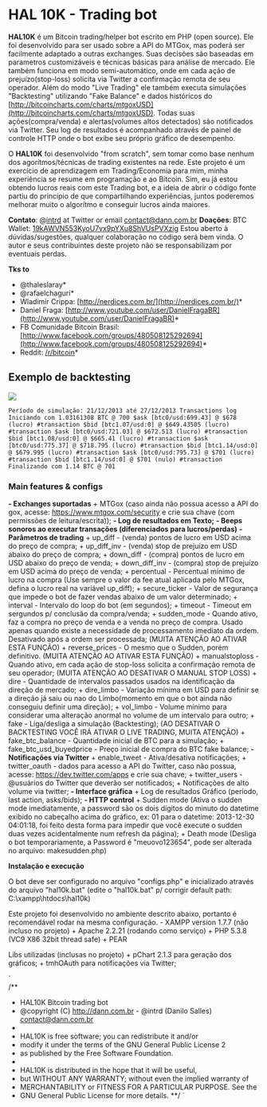 # HAL 10K - Trading bot

**HAL10K** é um Bitcoin trading/helper bot escrito em PHP (open source). Ele foi desenvolvido para ser usado sobre a API do MTGox, mas poderá ser facilmente adaptado a outras exchanges. Suas decisões são baseadas em parametros customizáveis e técnicas básicas para análise de mercado. Ele também funciona em modo semi-automático, onde em cada ação de prejuízo(stop-loss) solicita via Twitter a confirmação remota de seu operador. Além do modo "Live Trading" ele também executa simulações "Backtesting" utilizando "Fake Balance" e dados históricos do [http://bitcoincharts.com/charts/mtgoxUSD](http://bitcoincharts.com/charts/mtgoxUSD). Todas suas ações(compra/venda) e alertas(volumes altos detectados) são notificados via Twitter. Seu log de resultados é acompanhado através de painel de controle HTTP onde o bot exibe seu próprio gráfico de desempenho.

O **HAL10K** foi desenvolvido "from scratch", sem tomar como base nenhum dos agorítmos/técnicas de trading existentes na rede. Este projeto é um exercício de aprendizagem em Trading/Economia para mim, minha experiência se resume em programação e ao Bitcoin. Sim, eu já estou obtendo lucros reais com este Trading bot, e a ideia de abrir o código fonte partiu do princípio de que compartilhando experiências, juntos poderemos melhorar muito o algorítmo e conseguir lucros ainda maiores.

**Contato**: @[intrd](http://twitter.com/intrd) at Twitter or email [contact@dann.com.br](mailto:contact@dann.com.br)
**Doações**: BTC Wallet: [19kAWVN553KyoU7vx9pYXu8ShVUsPVXzig](https://blockchain.info/address/19kAWVN553KyoU7vx9pYXu8ShVUsPVXzig)
Estou aberto à dúvidas/sugestões, qualquer colaboração no código será bem vinda.
O autor e seus contribuintes deste projeto não se responsabilizam por eventuais perdas.

**Tks to**
- @thaleslaray*
- @rafaelchaguri*
- Wladimir Crippa: [http://nerdices.com.br/](http://nerdices.com.br/)*
- Daniel Fraga: [http://www.youtube.com/user/DanielFragaBR](http://www.youtube.com/user/DanielFragaBR)*
- FB Comunidade Bitcoin Brasil: [http://www.facebook.com/groups/480508125292694](http://www.facebook.com/groups/480508125292694)*
- Reddit: [/r/bitcoin](http://www.reddit.com/r/bitcoin)*

## Exemplo de backtesting

![](http://dann.com.br/chart_sample.png)

`
Período de simulação: 21/12/2013 até 27/12/2013
Transactions log
Iniciando com 1.03161308 BTC @ 700
$ask [btc0/usd:699.43] @ $678 (lucro) #transaction
$bid [btc1.07/usd:0] @ $649.43505 (lucro) #transaction
$ask [btc0/usd:721.03] @ $672.513 (lucro) #transaction
$bid [btc1.08/usd:0] @ $665.41 (lucro) #transaction
$ask [btc0/usd:775.37] @ $718.795 (lucro) #transaction
$bid [btc1.14/usd:0] @ $679.995 (lucro) #transaction
$ask [btc0/usd:795.73] @ $701 (lucro) #transaction
$bid [btc1.14/usd:0] @ $701 (nulo) #transaction
Finalizando com 1.14 BTC @ 701
`

### Main features & configs

**- Exchanges suportadas**
    + MTGox (caso ainda não possua acesso a API do gox, acesse: https://www.mtgox.com/security e crie sua chave (com permissões de leitura/escrita));
**- Log de resultados em Texto;**
**- Beeps sonoros ao executar transações (diferenciados para lucros/perdas)**
**- Parâmetros de trading**
    + up_diff - (venda) pontos de lucro em USD acima do preço de compra;
    + up_diff_inv - (venda) stop de prejuízo em USD abaixo do preço de compra;
    + down_diff - (compra) pontos de lucro em USD abaixo do preço de venda;
    + down_diff_inv - (compra) stop de prejuízo em USD acima do preço de venda;
    + percentual - Percentual mínimo de lucro na compra (Use sempre o valor da fee atual aplicada pelo MTGox, defina o lucro real na variável up_diff);
    + secure_ticker - Valor de segurança que impede o bot de fazer vendas abaixo de um valor determinado;
    + interval - Intervalo do loop do bot (em segundos);
    + timeout - Timeout em sergundos p/ conclusão da compra/venda;
    + sudden_mode - Quando ativo, faz a compra no preço de venda e a venda no preço de compra. Usado apenas quando existe a necessidade de processamento imediato da ordem. Desativado após a ordem ser processada; (MUITA ATENÇÃO AO ATIVAR ESTA FUNÇÃO)
    + reverse_prices - O mesmo que o Sudden, porém definitivo. (MUITA ATENÇÃO AO ATIVAR ESTA FUNÇÃO)
    + manualstoploss - Quando ativo, em cada ação de stop-loss solicita a confirmação remota de seu operador; (MUITA ATENÇÃO AO DESATIVAR O MANUAL STOP LOSS)
    + dire - Quantidade de intervalos passados usados na identificação da direção de mercado;
    + dire_limbo - Variação mínima em USD para definir se a direção já saiu ou nao do Limbo(momento em que o bot ainda não conseguiu definir uma direção);
    + vol_limbo - Volume mínimo para considerar uma alteração anormal no volume de um intervalo para outro;
    + fake - Liga/desliga a simulação (Backtesting); (AO DESATIVAR O BACKTESTING VOCÊ IRÁ ATIVAR O LIVE TRADING, MUITA ATENÇÃO)
    + fake_btc_balance - Quantidade inicial de BTC para a simulação;
    + fake_btc_usd_buyedprice - Preço inicial de compra do BTC fake balance;
**- Notificações via Twitter**
    + enable_tweet - Ativa/desativa notificações;
    + twitter_oauth - dados para acesso a API do Twitter, caso não possua, acesse: https://dev.twitter.com/apps e crie sua chave;
    + twitter_users - @usuários do Twitter que deverão ser notificados;
    + Notificações de alto volume via twitter;
**- Interface gráfica**
    + Log de resultados Gráfico (período, last action, asks/bids);
    **- HTTP control**
        + Sudden mode (Ativa o sudden mode imediatamente, a password são os dois dígitos do minuto do datetime exibido no cabeçalho acima do gráfico, ex: 01 para o datetime: 2013-12-30 04:01:18, foi feito desta forma para impedir que você execute o sudden duas vezes acidentalmente num refresh da página);
        + Death mode (Desliga o bot temporariamente, a Password é "meuovo123654", pode ser alterada no arquivo: makesudden.php)

**Instalação e execução**

O bot deve ser configurado no arquivo "configs.php" e inicializado através do arquivo "hal10k.bat" (edite o "hal10k.bat" p/ corrigir default path: C:\xampp\htdocs\hal10k)

Este projeto foi desenvolvido no ambiente descrito abaixo, portanto é recomendável rodar na mesma configuração.
    - XAMPP version 1.7.7 (não incluso no projeto)
        + Apache 2.2.21 (rodando como serviço)
        + PHP 5.3.8 (VC9 X86 32bit thread safe) + PEAR

Libs utilizadas (inclusas no projeto)
    + pChart 2.1.3 para geração dos gráficos;
    + tmhOAuth para notificações via Twitter;

`    
/** 
* HAL10K Bitcoin trading bot
* @copyright (C) http://dann.com.br - @intrd (Danilo Salles) <contact@dann.com.br>
*
* HAL10K is free software; you can redistribute it and/or
* modify it under the terms of the GNU General Public License 2
* as published by the Free Software Foundation.
* 
* HAL10K is distributed in the hope that it will be useful,
* but WITHOUT ANY WARRANTY; without even the implied warranty of
* MERCHANTABILITY or FITNESS FOR A PARTICULAR PURPOSE.  See the
* GNU General Public License for more details.
**/
`

